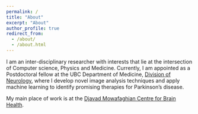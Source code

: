 ```yaml
---
permalink: /
title: "About"
excerpt: "About"
author_profile: true
redirect_from: 
  - /about/
  - /about.html
---
```


I am an inter-disciplinary researcher with interests that lie at the intersection of Computer science, Physics and Medicine. Currently, I am appointed as a Postdoctoral fellow at the UBC Department of Medicine, [Division of Neurology](http://neurology.med.ubc.ca), where I develop novel image analysis techniques and apply machine learning to identify promising therapies for Parkinson’s disease.

My main place of work is at the [Djavad Mowafaghian Centre for Brain Health](http://www.brain.ubc.ca).
